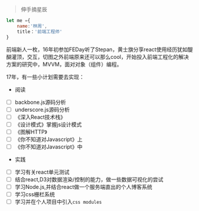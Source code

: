 > 伸手摘星辰

```javascript
let me ={
    name:'林周',
    title：'前端工程师'
}
```
前端新人一枚，16年初参加FEDay听了Stepan，黄士旗分享react使用经历犹如醍醐灌顶，交互，切图之外前端原来还可以那么cool，开始投入前端工程化的解决方案的研究中，MVVM，面对对象（组件）编程。

17年，有一些小计划需要去实现：

* 阅读
- [ ] backbone.js源码分析
- [ ] underscore.js源码分析
- [ ] 《深入React技术栈》
- [ ] 《设计模式》掌握js设计模式
- [ ] 《图解HTTP》
- [ ] 《你不知道对Javascript》上
- [ ] 《你不知道对Javascript》中
* 实践
- [ ] 学习有关react单元测试
- [ ] 结合react,D3对数据渲染/控制的能力，做一些数据可视化的尝试
- [ ] 学习Node.js,并结合react做一个服务端直出的个人博客系统
- [ ] 学习css栅栏系统
- [ ] 学习并在个人项目中引入`css modules`

